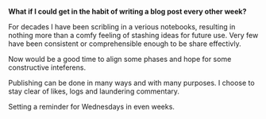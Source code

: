 **What if I could get in the habit of writing a blog post every other week?**

For decades I have been scribling in a verious notebooks, resulting in nothing more than a comfy feeling of stashing ideas for future use. Very few have been consistent or comprehensible enough to be share effectivly. 

Now would be a good time to align some phases and hope for some constructive inteferens.

Publishing can be done in many ways and with many purposes. I choose to stay clear of likes, logs and laundering commentary.  

Setting a reminder for Wednesdays in even weeks.
